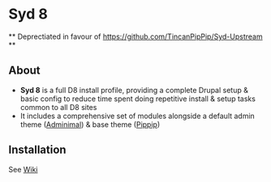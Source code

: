 # Syd 8

** Deprectiated in favour of https://github.com/TincanPipPip/Syd-Upstream **

## About
- **Syd 8** is a full D8 install profile, providing a complete Drupal setup & basic config to reduce time spent doing repetitive install & setup tasks common to all D8 sites
- It includes a comprehensive set of modules alongside a default admin theme ([Adminimal](https://www.drupal.org/project/adminimal_theme)) & base theme ([Pippip](https://github.com/TincanPipPip/Pippip-v2))

## Installation
See [Wiki](https://github.com/TincanPipPip/syd_make_8/wiki/Installation)
